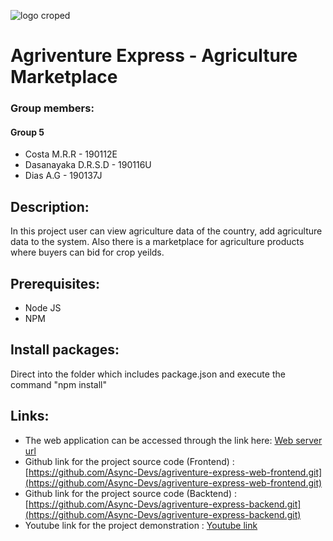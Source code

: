 ![logo croped](https://user-images.githubusercontent.com/89589832/202859250-e40743a0-17fd-4d3a-a3b2-2bfe5b2665e6.png)


# Agriventure Express - Agriculture Marketplace


### Group members: 

  #### Group 5

* Costa M.R.R - 190112E
* Dasanayaka D.R.S.D - 190116U
* Dias A.G - 190137J

## Description:

In this project user can view agriculture data of the country, add agriculture data to the system. Also there is a marketplace for agriculture products where buyers can bid for crop yeilds.

## Prerequisites:

* Node JS
* NPM

## Install packages:

Direct into the folder which includes package.json and execute the command "npm install"

## Links:

* The web application can be accessed through the link here: [Web server url](https://facebook.github.io/create-react-app/docs/troubleshooting#npm-run-build-fails-to-minify)
* Github link for the project source code (Frontend) : [https://github.com/Async-Devs/agriventure-express-web-frontend.git](https://github.com/Async-Devs/agriventure-express-web-frontend.git)
* Github link for the project source code (Backtend) : [https://github.com/Async-Devs/agriventure-express-backend.git](https://github.com/Async-Devs/agriventure-express-backend.git)
* Youtube link for the project demonstration : [Youtube link](https://facebook.github.io/create-react-app/docs/troubleshooting#npm-run-build-fails-to-minify)
